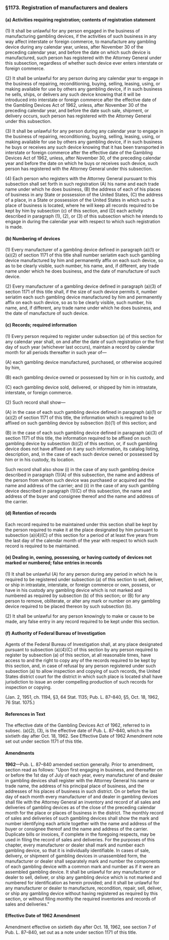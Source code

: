 ### §1173. Registration of manufacturers and dealers ###

#### (a) Activities requiring registration; contents of registration statement ####

(1) It shall be unlawful for any person engaged in the business of manufacturing gambling devices, if the activities of such business in any way affect interstate or foreign commerce, to manufacture any gambling device during any calendar year, unless, after November 30 of the preceding calendar year, and before the date on which such device is manufactured, such person has registered with the Attorney General under this subsection, regardless of whether such device ever enters interstate or foreign commerce.

(2) It shall be unlawful for any person during any calendar year to engage in the business of repairing, reconditioning, buying, selling, leasing, using, or making available for use by others any gambling device, if in such business he sells, ships, or delivers any such device knowing that it will be introduced into interstate or foreign commerce after the effective date of the Gambling Devices Act of 1962, unless, after November 30 of the preceding calendar year, and before the date such sale, shipment, or delivery occurs, such person has registered with the Attorney General under this subsection.

(3) It shall be unlawful for any person during any calendar year to engage in the business of repairing, reconditioning, buying, selling, leasing, using, or making available for use by others any gambling device, if in such business he buys or receives any such device knowing that it has been transported in interstate or foreign commerce after the effective date of the Gambling Devices Act of 1962, unless, after November 30, of the preceding calendar year and before the date on which he buys or receives such device, such person has registered with the Attorney General under this subsection.

(4) Each person who registers with the Attorney General pursuant to this subsection shall set forth in such registration (A) his name and each trade name under which he does business, (B) the address of each of his places of business in any State or possession of the United States, (C) the address of a place, in a State or possession of the United States in which such a place of business is located, where he will keep all records required to be kept by him by subsection (c) of this section, and (D) each activity described in paragraph (1), (2), or (3) of this subsection which he intends to engage in during the calendar year with respect to which such registration is made.

#### (b) Numbering of devices ####

(1) Every manufacturer of a gambling device defined in paragraph (a)(1) or (a)(2) of section 1171 of this title shall number seriatim each such gambling device manufactured by him and permanently affix on each such device, so as to be clearly visible, such number, his name, and, if different, any trade name under which he does business, and the date of manufacture of such device.

(2) Every manufacturer of a gambling device defined in paragraph (a)(3) of section 1171 of this title shall, if the size of such device permits it, number seriatim each such gambling device manufactured by him and permanently affix on each such device, so as to be clearly visible, such number, his name, and, if different, any trade name under which he does business, and the date of manufacture of such device.

#### (c) Records; required information ####

(1) Every person required to register under subsection (a) of this section for any calendar year shall, on and after the date of such registration or the first day of such year (whichever last occurs), maintain a record by calendar month for all periods thereafter in such year of—

(A) each gambling device manufactured, purchased, or otherwise acquired by him,

(B) each gambling device owned or possessed by him or in his custody, and

(C) each gambling device sold, delivered, or shipped by him in intrastate, interstate, or foreign commerce.

(2) Such record shall show—

(A) in the case of each such gambling device defined in paragraph (a)(1) or (a)(2) of section 1171 of this title, the information which is required to be affixed on such gambling device by subsection (b)(1) of this section; and

(B) in the case of each such gambling device defined in paragraph (a)(3) of section 1171 of this title, the information required to be affixed on such gambling device by subsection (b)(2) of this section, or, if such gambling device does not have affixed on it any such information, its catalog listing, description, and, in the case of each such device owned or possessed by him or in his custody, its location.

Such record shall also show (i) in the case of any such gambling device described in paragraph (1)(A) of this subsection, the name and address of the person from whom such device was purchased or acquired and the name and address of the carrier; and (ii) in the case of any such gambling device described in paragraph (1)(C) of this subsection, the name and address of the buyer and consignee thereof and the name and address of the carrier.

#### (d) Retention of records ####

Each record required to be maintained under this section shall be kept by the person required to make it at the place designated by him pursuant to subsection (a)(4)(C) of this section for a period of at least five years from the last day of the calendar month of the year with respect to which such record is required to be maintained.

#### (e) Dealing in, owning, possessing, or having custody of devices not marked or numbered; false entries in records ####

(1) It shall be unlawful (A) for any person during any period in which he is required to be registered under subsection (a) of this section to sell, deliver, or ship in intrastate, interstate, or foreign commerce or own, possess, or have in his custody any gambling device which is not marked and numbered as required by subsection (b) of this section; or (B) for any person to remove, obliterate, or alter any mark or number on any gambling device required to be placed thereon by such subsection (b).

(2) It shall be unlawful for any person knowingly to make or cause to be made, any false entry in any record required to be kept under this section.

#### (f) Authority of Federal Bureau of Investigation ####

Agents of the Federal Bureau of Investigation shall, at any place designated pursuant to subsection (a)(4)(C) of this section by any person required to register by subsection (a) of this section, at all reasonable times, have access to and the right to copy any of the records required to be kept by this section, and, in case of refusal by any person registered under such subsection (a) to allow inspection and copying of such records, the United States district court for the district in which such place is located shall have jurisdiction to issue an order compelling production of such records for inspection or copying.

(Jan. 2, 1951, ch. 1194, §3, 64 Stat. 1135; Pub. L. 87–840, §5, Oct. 18, 1962, 76 Stat. 1075.)

#### References in Text ####

The effective date of the Gambling Devices Act of 1962, referred to in subsec. (a)(2), (3), is the effective date of Pub. L. 87–840, which is the sixtieth day after Oct. 18, 1962. See Effective Date of 1962 Amendment note set out under section 1171 of this title.

#### Amendments ####

**1962**—Pub. L. 87–840 amended section generally. Prior to amendment, section read as follows: "Upon first engaging in business, and thereafter on or before the 1st day of July of each year, every manufacturer of and dealer in gambling devices shall register with the Attorney General his name or trade name, the address of his principal place of business, and the addresses of his places of business in such district. On or before the last day of each month every manufacturer of and dealer in gambling devices shall file with the Attorney General an inventory and record of all sales and deliveries of gambling devices as of the close of the preceding calendar month for the place or places of business in the district. The monthly record of sales and deliveries of such gambling devices shall show the mark and number identifying each article together with the name and address of the buyer or consignee thereof and the name and address of the carrier. Duplicate bills or invoices, if complete in the foregoing respects, may be used in filing the record of sales and deliveries. For the purposes of this chapter, every manufacturer or dealer shall mark and number each gambling device, so that it is individually identifiable. In cases of sale, delivery, or shipment of gambling devices in unassembled form, the manufacturer or dealer shall separately mark and number the components of each gambling device with a common mark and number as if it were an assembled gambling device. It shall be unlawful for any manufacturer or dealer to sell, deliver, or ship any gambling device which is not marked and numbered for identification as herein provided; and it shall be unlawful for any manufacturer or dealer to manufacture, recondition, repair, sell, deliver, or ship any gambling device without having registered as required by this section, or without filing monthly the required inventories and records of sales and deliveries."

#### Effective Date of 1962 Amendment ####

Amendment effective on sixtieth day after Oct. 18, 1962, see section 7 of Pub. L. 87–840, set out as a note under section 1171 of this title.